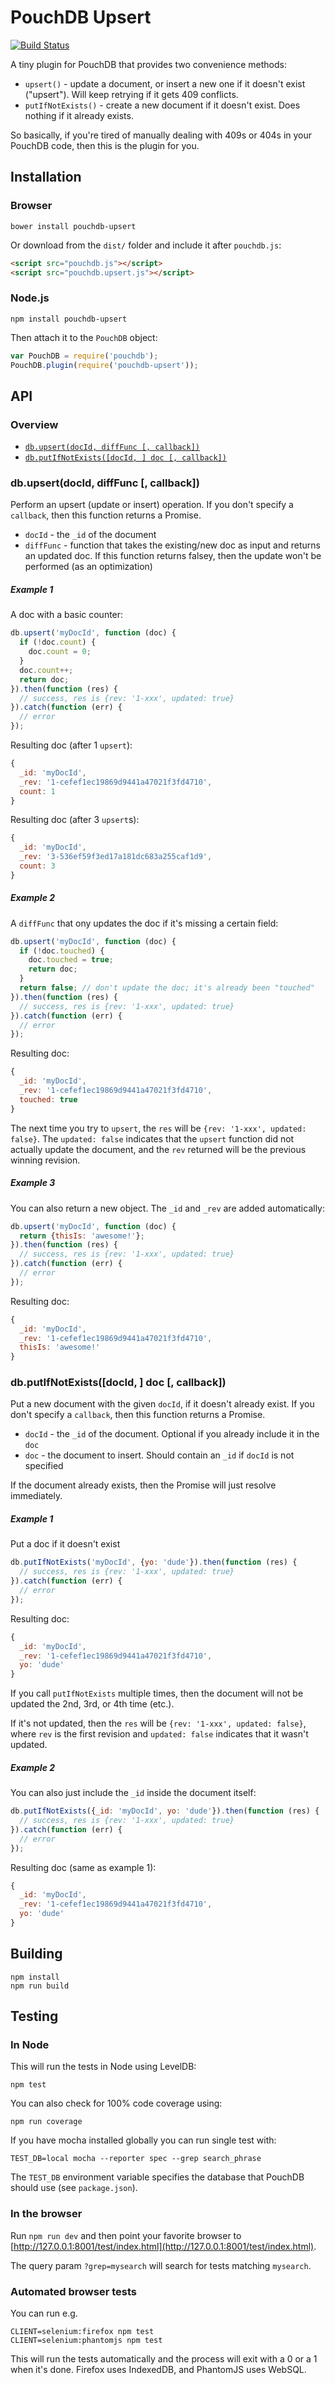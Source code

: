 PouchDB Upsert
=====

[![Build Status](https://travis-ci.org/pouchdb/pouchdb-upsert.svg)](https://travis-ci.org/pouchdb/pouchdb-upsert)

A tiny plugin for PouchDB that provides two convenience methods:

* `upsert()` - update a document, or insert a new one if it doesn't exist ("upsert"). Will keep retrying if it gets 409 conflicts.
* `putIfNotExists()` - create a new document if it doesn't exist. Does nothing if it already exists.

So basically, if you're tired of manually dealing with 409s or 404s in your PouchDB code, then this is the plugin for you.

Installation
------

### Browser

```
bower install pouchdb-upsert
```

Or download from the `dist/` folder and include it after `pouchdb.js`:

```html
<script src="pouchdb.js"></script>
<script src="pouchdb.upsert.js"></script>
```

### Node.js

```
npm install pouchdb-upsert
```

Then attach it to the `PouchDB` object:

```js
var PouchDB = require('pouchdb');
PouchDB.plugin(require('pouchdb-upsert'));
```

API
--------


### Overview

* [`db.upsert(docId, diffFunc [, callback])`](#dbupsertdocid-difffunc--callback)
* [`db.putIfNotExists([docId, ] doc [, callback])`](#dbputifnotexistsdocid--doc--callback)

### db.upsert(docId, diffFunc [, callback])

Perform an upsert (update or insert) operation. If you don't specify a `callback`, then this function returns a Promise.

* `docId` - the `_id` of the document
* `diffFunc` - function that takes the existing/new doc as input and returns an updated doc. If this function returns falsey, then the update won't be performed (as an optimization)

##### Example 1

A doc with a basic counter:

```js
db.upsert('myDocId', function (doc) {
  if (!doc.count) {
    doc.count = 0;
  }
  doc.count++;
  return doc;
}).then(function (res) {
  // success, res is {rev: '1-xxx', updated: true}
}).catch(function (err) {
  // error
});
```

Resulting doc (after 1 `upsert`):

```js
{
  _id: 'myDocId',
  _rev: '1-cefef1ec19869d9441a47021f3fd4710',
  count: 1
}
```

Resulting doc (after 3 `upsert`s):

```js
{
  _id: 'myDocId',
  _rev: '3-536ef59f3ed17a181dc683a255caf1d9',
  count: 3
}
```

##### Example 2

A `diffFunc` that ony updates the doc if it's missing a certain field:

```js
db.upsert('myDocId', function (doc) {
  if (!doc.touched) {
    doc.touched = true;
    return doc;
  }
  return false; // don't update the doc; it's already been "touched"
}).then(function (res) {
  // success, res is {rev: '1-xxx', updated: true}
}).catch(function (err) {
  // error
});
```

Resulting doc:

```js
{
  _id: 'myDocId',
  _rev: '1-cefef1ec19869d9441a47021f3fd4710',
  touched: true
}
```

The next time you try to `upsert`, the `res` will be `{rev: '1-xxx', updated: false}`. The `updated: false` indicates that the `upsert` function did not actually update the document, and the `rev` returned will be the previous winning revision.

##### Example 3

You can also return a new object. The `_id` and `_rev` are added automatically:

```js
db.upsert('myDocId', function (doc) {
  return {thisIs: 'awesome!'};
}).then(function (res) {
  // success, res is {rev: '1-xxx', updated: true}
}).catch(function (err) {
  // error
});
```

Resulting doc:

```js
{
  _id: 'myDocId',
  _rev: '1-cefef1ec19869d9441a47021f3fd4710',
  thisIs: 'awesome!'
}
```

### db.putIfNotExists([docId, ] doc [, callback])

Put a new document with the given `docId`, if it doesn't already exist. If you don't specify a `callback`, then this function returns a Promise.

* `docId` - the `_id` of the document. Optional if you already include it in the `doc`
* `doc` - the document to insert. Should contain an `_id` if `docId` is not specified

If the document already exists, then the Promise will just resolve immediately.

##### Example 1

Put a doc if it doesn't exist

```js
db.putIfNotExists('myDocId', {yo: 'dude'}).then(function (res) {
  // success, res is {rev: '1-xxx', updated: true}
}).catch(function (err) {
  // error
});
```

Resulting doc:

```js
{
  _id: 'myDocId',
  _rev: '1-cefef1ec19869d9441a47021f3fd4710',
  yo: 'dude'
}
```

If you call `putIfNotExists` multiple times, then the document will not be updated the 2nd, 3rd, or 4th time (etc.).

If it's not updated, then the `res` will be `{rev: '1-xxx', updated: false}`, where `rev` is the first revision and `updated: false` indicates that it wasn't updated.

##### Example 2

You can also just include the `_id` inside the document itself:

```js
db.putIfNotExists({_id: 'myDocId', yo: 'dude'}).then(function (res) {
  // success, res is {rev: '1-xxx', updated: true}
}).catch(function (err) {
  // error
});
```

Resulting doc (same as example 1):

```js
{
  _id: 'myDocId',
  _rev: '1-cefef1ec19869d9441a47021f3fd4710',
  yo: 'dude'
}
```

Building
----
    npm install
    npm run build


Testing
----

### In Node

This will run the tests in Node using LevelDB:

    npm test
    
You can also check for 100% code coverage using:

    npm run coverage


If you have mocha installed globally you can run single test with:
```
TEST_DB=local mocha --reporter spec --grep search_phrase
```

The `TEST_DB` environment variable specifies the database that PouchDB should use (see `package.json`).

### In the browser

Run `npm run dev` and then point your favorite browser to [http://127.0.0.1:8001/test/index.html](http://127.0.0.1:8001/test/index.html).

The query param `?grep=mysearch` will search for tests matching `mysearch`.

### Automated browser tests

You can run e.g.

    CLIENT=selenium:firefox npm test
    CLIENT=selenium:phantomjs npm test

This will run the tests automatically and the process will exit with a 0 or a 1 when it's done. Firefox uses IndexedDB, and PhantomJS uses WebSQL.
